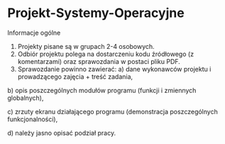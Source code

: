 # Projekt-Systemy-Operacyjne
Informacje ogólne

1. Projekty pisane są w grupach 2-4 osobowych.
2. Odbiór projektu polega na dostarczeniu kodu źródłowego (z komentarzami) oraz
sprawozdania w postaci pliku PDF.
3. Sprawozdanie powinno zawierać:
a) dane wykonawców projektu i prowadzącego zajęcia + treść zadania,

b) opis poszczególnych modułów programu (funkcji i zmiennych globalnych),

c) zrzuty ekranu działającego programu (demonstracja poszczególnych
funkcjonalności),

d) należy jasno opisać podział pracy. 
<!-- Informacje ogólne

1. Projekty pisane są w grupach 2-4 osobowych.
2. Odbiór projektu polega na dostarczeniu kodu źródłowego (z komentarzami) oraz
sprawozdania w postaci pliku PDF.
3. Sprawozdanie powinno zawierać:
a) dane wykonawców projektu i prowadzącego zajęcia + treść zadania,
b) opis poszczególnych modułów programu (funkcji i zmiennych globalnych),
c) zrzuty ekranu działającego programu (demonstracja poszczególnych
funkcjonalności),
d) należy jasno opisać podział pracy.  -->